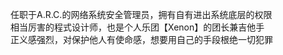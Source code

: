 任职于A.R.C.的网络系统安全管理员，拥有自有进出系统底层的权限  
相当厉害的程式设计师，也是个人乐团【Xenon】的团长兼吉他手  
正义感强烈，对保护他人有使命感，想要用自己的手段根绝一切犯罪  